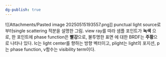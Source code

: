 ```yaml
---
dg-publish: true
---
```


![[Attachments/Pasted image 20250515193557.png]]
punctual light source로 부터single scattering 적분을 설명한 그림. view ray를 따라 샘플 포인트가 **녹색** 으로, 한 포인트에 phase function은 **빨강**으로, 불투명한 표면 에 대한 BRDF는 **주황**으로 나타나 있다. Ic는 light center를 향하는 방향 벡터이고, plight는 light의 포지션, p는 phase function, v함수는 visibility term이다.